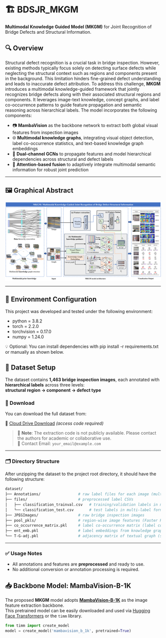 # 🏗️ BDSJR_MKGM

**Multimodal Knowledge Guided Model (MKGM)** for Joint Recognition of Bridge Defects and Structural Information.

## 🔍 Overview

Structural defect recognition is a crucial task in bridge inspection. However, existing methods typically focus solely on detecting surface defects while neglecting the structural context such as regions and components present in the background. This limitation hinders fine-grained defect understanding and leads to inaccurate defect attribution.
To address this challenge, **MKGM** introduces a multimodal knowledge-guided framework that jointly recognizes bridge defects along with their associated structural regions and components. It leverages image-text knowledge, concept graphs, and label co-occurrence patterns to guide feature propagation and semantic reasoning across hierarchical labels. The model incorporates the following components:

- 📷 **MambaVision** as the backbone network to extract both global visual features from inspection images  
- 🌐 **Multimodal knowledge graphs**, integrating visual object detection, label co-occurrence statistics, and text-based knowledge graph embeddings  
- 🔁 **Dual-channel GCNs** to propagate features and model hierarchical dependencies across structural and defect labels  
- 🧠 **Attention-based fusion** to adaptively integrate multimodal semantic information for robust joint prediction  

---

## 🖼️ Graphical Abstract

<p align="center">
  <img src="assets/graphical_abstract.png" width="700">
</p>

---

## 🔧 Environment Configuration

This project was developed and tested under the following environment:

- python = 3.8.2  
- torch = 2.2.0  
- torchvision = 0.17.0  
- numpy = 1.24.0  

💡 Optional: You can install dependencies with pip install -r requirements.txt or manually as shown below.

## 📁 Dataset Setup

The dataset contains **1,463 bridge inspection images**, each annotated with **hierarchical labels** across three levels:  
**structural region → component → defect type**

### 🔽 Download

You can download the full dataset from:

🔗 [Cloud Drive Download](https://ieeexplore.ieee.org/document/10546293) *(access code required)*

> 📌 **Note**: The extraction code is not publicly available. Please contact the authors for academic or collaborative use.  
> 📧 Contact Email: `your_email@example.com`

---

### 🗂 Directory Structure

After unzipping the dataset to the project root directory, it should have the following structure:

```bash
dataset/
├── Annotations/                 # raw label files for each image (multi-level: structural region/component/defect)
├── files/                       # preprocessed label CSVs
│   ├── classification_trainval.csv   # training/validation labels in multi-label format
│   └── classification_test.csv       # test labels in multi-label format
├── JPEGImages/                  # raw bridge inspection images
├── pool_pkls/                   # region-wise image features (Faster R-CNN)
├── co_occurrence_matrix.pkl     # label co-occurrence matrix (label correlation prior)
├── ent_emb.pkl                  # label embeddings from knowledge graph (used as semantic prior)
└── T-G-adj.pkl                  # adjacency matrix of textual graph (structural region–component–defect hierarchy)
```
---

### ✅ Usage Notes

- All annotations and features are **preprocessed** and ready to use.
- No additional conversion or annotation processing is required.


## 📥 Backbone Model: MambaVision-B-1K

The proposed **MKGM** model adopts **[MambaVision-B-1K](https://huggingface.co/nvidia/MambaVision-B-1K)** as the image feature extraction backbone.  
This pretrained model can be easily downloaded and used via [Hugging Face Transformers](https://huggingface.co) or the `timm` library.

```python
from timm import create_model
model = create_model('mambavision_b_1k', pretrained=True)
